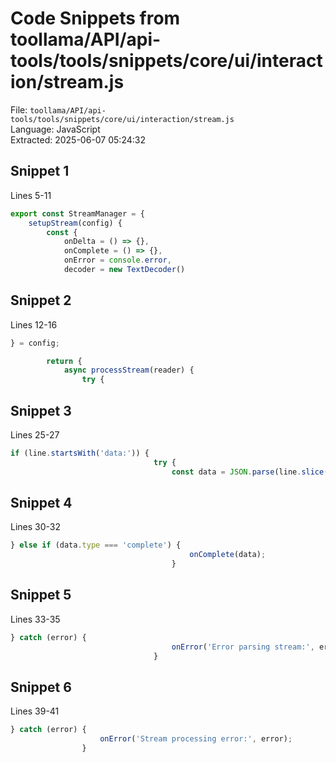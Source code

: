 # Code Snippets from toollama/API/api-tools/tools/snippets/core/ui/interaction/stream.js

File: `toollama/API/api-tools/tools/snippets/core/ui/interaction/stream.js`  
Language: JavaScript  
Extracted: 2025-06-07 05:24:32  

## Snippet 1
Lines 5-11

```JavaScript
export const StreamManager = {
    setupStream(config) {
        const {
            onDelta = () => {},
            onComplete = () => {},
            onError = console.error,
            decoder = new TextDecoder()
```

## Snippet 2
Lines 12-16

```JavaScript
} = config;

        return {
            async processStream(reader) {
                try {
```

## Snippet 3
Lines 25-27

```JavaScript
if (line.startsWith('data:')) {
                                try {
                                    const data = JSON.parse(line.slice(5));
```

## Snippet 4
Lines 30-32

```JavaScript
} else if (data.type === 'complete') {
                                        onComplete(data);
                                    }
```

## Snippet 5
Lines 33-35

```JavaScript
} catch (error) {
                                    onError('Error parsing stream:', error);
                                }
```

## Snippet 6
Lines 39-41

```JavaScript
} catch (error) {
                    onError('Stream processing error:', error);
                }
```

